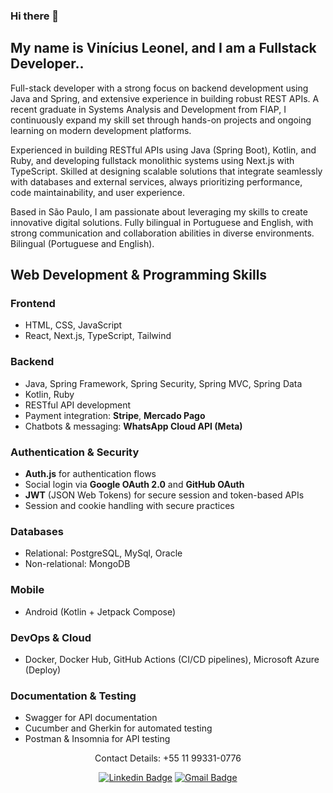### Hi there 👋

## My name is Vinícius Leonel, and I am a Fullstack Developer.. 

Full-stack developer with a strong focus on backend development using Java and Spring, and extensive experience in building robust REST APIs. A recent graduate in Systems Analysis and Development from FIAP, I continuously expand my skill set through hands-on projects and ongoing learning on modern development platforms.

Experienced in building RESTful APIs using Java (Spring Boot), Kotlin, and Ruby, and developing fullstack monolithic systems using Next.js with TypeScript. Skilled at designing scalable solutions that integrate seamlessly with databases and external services, always prioritizing performance, code maintainability, and user experience.

Based in São Paulo, I am passionate about leveraging my skills to create innovative digital solutions. Fully bilingual in Portuguese and English, with strong communication and collaboration abilities in diverse environments.
Bilingual (Portuguese and English).  

## Web Development & Programming Skills  

### Frontend  
- HTML, CSS, JavaScript  
- React, Next.js, TypeScript, Tailwind  

### Backend  
- Java, Spring Framework, Spring Security, Spring MVC, Spring Data
- Kotlin, Ruby
- RESTful API development
- Payment integration: **Stripe**, **Mercado Pago**
- Chatbots & messaging: **WhatsApp Cloud API (Meta)**

### Authentication & Security  
- **Auth.js** for authentication flows  
- Social login via **Google OAuth 2.0** and **GitHub OAuth**  
- **JWT** (JSON Web Tokens) for secure session and token-based APIs  
- Session and cookie handling with secure practices

### Databases  
- Relational: PostgreSQL, MySql, Oracle
- Non-relational: MongoDB  

### Mobile  
- Android (Kotlin + Jetpack Compose)  

### DevOps & Cloud  
- Docker, Docker Hub, GitHub Actions (CI/CD pipelines), Microsoft Azure (Deploy)

### Documentation & Testing  
- Swagger for API documentation  
- Cucumber and Gherkin for automated testing
- Postman & Insomnia for API testing 

<!-- <p align="center">
  <img align="center" src="https://github-readme-stats.vercel.app/api/top-langs/?username=viniciusleonel&layout=compact&theme=radical"> 
</p> -->

<!-- LinkedIn: https://www.linkedin.com/in/viniciuslps/ -->

 <p align="center">
  Contact Details: +55 11 99331-0776 
</p> 
<p align="center">
   <a href="https://www.linkedin.com/in/viniciusleonel-dev/" target="blank"><img alt="Linkedin Badge" src="https://img.shields.io/badge/-VINICIUSLPS%20-00BFFF?style=for-the-badge&logo=Linkedin&logoColor=white&link=https://www.linkedin.com/in/viniciuslps/"/></a>  
<!--   <a href="https://viniciusleonel.dev.br" target="blank">
    <img alt="WebSite Badge" src="https://img.shields.io/badge/website-071952?style=for-the-badge&logo=About&logoColor=white"/>
  </a>  -->
  <a href="mailto:viniciuslps.dev@gmail.com" target="blank">
    <img alt="Gmail Badge" src="https://img.shields.io/badge/-viniciuslps.cms@gmail.com-DC143C?style=for-the-badge&logo=Gmail&logoColor=white&link=mailto:viniciuslps.cms@gmail.com"/>
  </a>
  
</p>

<!--<p align="center">
  <img align="center" src="https://github-readme-stats.vercel.app/api?username=viniciusleonel&show_icons=true&theme=radical"> 
</p> -->

<!--outro tema favorito = tokyonight -->

